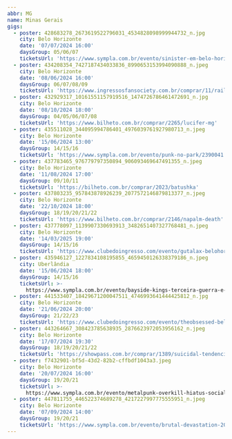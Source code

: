 ```yaml
---
abbr: MG
name: Minas Gerais
gigs:
  - poster: 428683278_2673619522796031_4534828098999944732_n.jpg
    city: Belo Horizonte
    date: '07/07/2024 16:00'
    daysGroup: 05/06/07
    ticketsUrl: 'https://www.sympla.com.br/evento/sinister-em-belo-horizonte/2350307'
  - poster: 434208354_7427187434033836_8990653153994090888_n.jpeg
    city: Belo Horizonte
    date: '08/06/2024 16:00'
    daysGroup: 06/07/08/09
    ticketsUrl: 'https://www.ingressosfansociety.com.br/comprar/11/rails-of-hell-666'
  - poster: 432929317_10161551157919516_1474726786461472691_n.jpg
    city: Belo Horizonte
    date: '08/10/2024 18:00'
    daysGroup: 04/05/06/07/08
    ticketsUrl: 'https://www.bilheto.com.br/comprar/2265/lucifer-mg'
  - poster: 435511028_344095994786401_4976039761927980713_n.jpeg
    city: Belo Horizonte
    date: '15/06/2024 13:00'
    daysGroup: 14/15/16
    ticketsUrl: 'https://www.sympla.com.br/evento/punk-no-park/2390041'
  - poster: 437783465_976779797350894_906093469647491355_n.jpeg
    city: Belo Horizonte
    date: '11/08/2024 17:00'
    daysGroup: 09/10/11
    ticketsUrl: 'https://bilheto.com.br/comprar/2023/batushka'
  - poster: 437803235_957843878926239_2077572146879813377_n.jpeg
    city: Belo Horizonte
    date: '22/10/2024 18:00'
    daysGroup: 18/19/20/21/22
    ticketsUrl: 'https://www.bilheto.com.br/comprar/2146/napalm-death'
  - poster: 437778097_1139907330693913_3482651407327768481_n.jpeg
    city: Belo Horizonte
    date: '14/03/2025 19:00'
    daysGroup: 14/15/16
    ticketsUrl: 'https://www.clubedoingresso.com/evento/gutalax-belohorizonte'
  - poster: 435946127_1227834108195855_4659450126338379186_n.jpeg
    city: Uberlândia
    date: '15/06/2024 18:00'
    daysGroup: 14/15/16
    ticketsUrl: >-
      https://www.sympla.com.br/evento/bayside-kings-terceira-guerra-e-bandas-convidadas/2421024
  - poster: 441533407_18429671200047511_4746993641444425812_n.jpg
    city: Belo Horizonte
    date: '21/06/2024 20:00'
    daysGroup: 21/22/23
    ticketsUrl: 'https://www.clubedoingresso.com/evento/theobsessed-belohorizonte'
  - poster: 443264667_308423785638935_2876623972053956162_n.jpeg
    city: Belo Horizonte
    date: '17/07/2024 19:30'
    daysGroup: 18/19/20/21/22
    ticketsUrl: 'https://showpass.com.br/comprar/1389/suicidal-tendencies'
  - poster: f7432901-bf5d-43d2-82b2-cffbdf1043a3.jpeg
    city: Belo Horizonte
    date: '20/07/2024 16:00'
    daysGroup: 19/20/21
    ticketsUrl: >-
      https://www.sympla.com.br/evento/metalpunk-overkill-hiatus-social-chaos-zeugma-infamous-glory-sangue-de-bode-payback/2481459
  - poster: 447811755_446522374689278_4217227997775555951_n.jpeg
    city: Belo Horizonte
    date: '07/09/2024 14:00'
    daysGroup: 19/20/21
    ticketsUrl: 'https://www.sympla.com.br/evento/brutal-devastation-2024/2491685'
---
```


